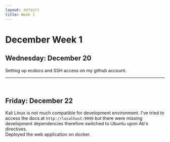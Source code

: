 ```yaml
---
layout: default
title: Week 1
---
```


# **December Week 1**
## **Wednesday: December 20**
Setting up ecdocs and SSH access on my github account.

-----
<br>

## **Friday: December 22**

Kali Linux is not much compatible for development environment. I've tried to access the docs at `http://localhost:9999` but there were missing development dependencies therefore switched to Ubuntu upon Ab's directives.  
Deployed the web application on docker.




